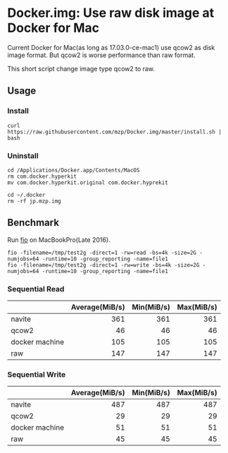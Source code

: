 # Docker.img: Use raw disk image at Docker for Mac
Current Docker for Mac(as long as 17.03.0-ce-mac1) use qcow2 as disk image format. But qcow2 is worse performance than raw format.

This short script change image type qcow2 to raw.

## Usage
### Install

```
curl https://raw.githubusercontent.com/mzp/Docker.img/master/install.sh | bash
```

### Uninstall

```
cd /Applications/Docker.app/Contents/MacOS
rm com.docker.hyperkit
mv com.docker.hyperkit.original com.docker.hyprekit

cd ~/.docker
rm -rf jp.mzp.img
```

## Benchmark
Run [fio](https://github.com/axboe/fio) on MacBookPro(Late 2016).

```
fio -filename=/tmp/test2g -direct=1 -rw=read -bs=4k -size=2G -numjobs=64 -runtime=10 -group_reporting -name=file1
fio -filename=/tmp/test2g -direct=1 -rw=write -bs=4k -size=2G -numjobs=64 -runtime=10 -group_reporting -name=file1
```

### Sequential Read

|               | Average(MiB/s) | Min(MiB/s) | Max(MiB/s) |
| ------------- | --------------:|-----------:|-----------:|
| navite        | 361            | 361        | 361        |
| qcow2         | 46             | 46         | 46         |
| docker machine| 105            | 105        | 105        |
| raw           | 147            | 147        | 147        |

### Sequential Write

|               | Average(MiB/s) | Min(MiB/s) | Max(MiB/s) |
| ------------- | --------------:|-----------:|-----------:|
| navite        | 487            | 487        | 487        |
| qcow2         | 29             | 29         | 29         |
| docker machine| 51             | 51         | 51         |
| raw           | 45             | 45         | 45        |

